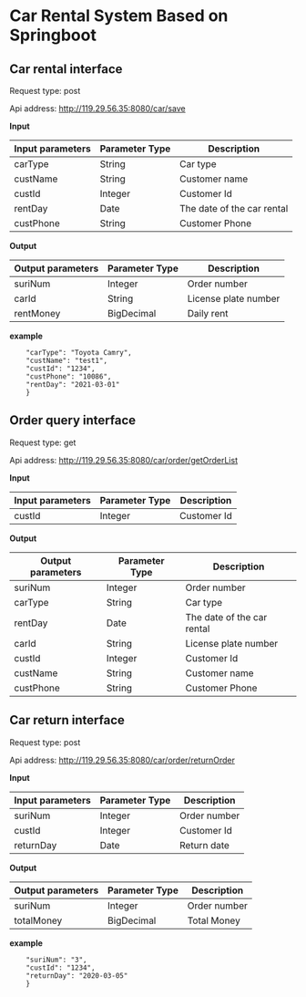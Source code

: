 # Car Rental System Based on Springboot



## Car rental interface

Request type: post

Api address: http://119.29.56.35:8080/car/save

**Input**

| Input parameters | Parameter Type | Description                |
| ---------------- | -------------- | -------------------------- |
| carType          | String         | Car type                   |
| custName         | String         | Customer name              |
| custId           | Integer        | Customer Id                |
| rentDay          | Date           | The date of the car rental |
| custPhone        | String         | Customer Phone             |



**Output**

| Output parameters | Parameter Type | Description          |
| ----------------- | -------------- | -------------------- |
| suriNum           | Integer        | Order number         |
| carId             | String         | License plate number |
| rentMoney         | BigDecimal     | Daily rent           |

**example**
```{
    "carType": "Toyota Camry",
    "custName": "test1",
    "custId": "1234",
    "custPhone": "10086",
    "rentDay": "2021-03-01"
    }
```

## Order query interface

Request type: get

Api address: http://119.29.56.35:8080/car/order/getOrderList

**Input**

| Input parameters | Parameter Type | Description |
| ---------------- | -------------- | ----------- |
| custId           | Integer        | Customer Id |



**Output**

| Output parameters | Parameter Type | Description                |
| ----------------- | -------------- | -------------------------- |
| suriNum           | Integer        | Order number               |
| carType           | String         | Car type                   |
| rentDay           | Date           | The date of the car rental |
| carId             | String         | License plate number       |
| custId            | Integer        | Customer Id                |
| custName          | String         | Customer name              |
| custPhone         | String         | Customer Phone             |





## Car return interface

Request type: post

Api address: http://119.29.56.35:8080/car/order/returnOrder

**Input**

| Input parameters | Parameter Type | Description  |
| ---------------- | -------------- | ------------ |
| suriNum          | Integer        | Order number |
| custId           | Integer        | Customer Id  |
| returnDay        | Date           | Return date  |



**Output**

| Output parameters | Parameter Type | Description  |
| ----------------- | -------------- | ------------ |
| suriNum           | Integer        | Order number |
| totalMoney        | BigDecimal     | Total Money  |

**example**
```{
    "suriNum": "3",
    "custId": "1234",
    "returnDay": "2020-03-05"
    }
```
